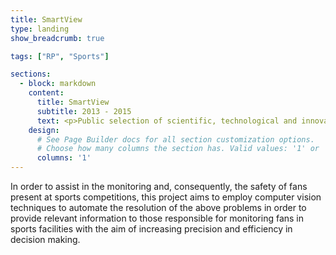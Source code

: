 ```yaml
---
title: SmartView
type: landing
show_breadcrumb: true

tags: ["RP", "Sports"]

sections:
  - block: markdown
    content:
      title: SmartView
      subtitle: 2013 - 2015
      text: <p>Public selection of scientific, technological and innovation research projects, aimed at the development of Sport in its different dimensions). Due to the large number of people present in sports facilities that host competitions with large audiences, such as stadiums or gymnasiums, there are several problems that are difficult to deal with efficiently when the entire analysis process is carried out manually, such as the detection of conflicts occurring in the stands and the identification and location of the individuals involved or the delimitation of regions of the stands or group of individuals who must be monitored with greater attention due to their improper behavior. In order to assist in the monitoring and, consequently, the safety of fans present at sports competitions, this project aims to employ computer vision techniques to automate the resolution of the above problems in order to provide relevant information to those responsible for monitoring fans in sports facilities with the aim of increasing precision and efficiency in decision making. In this way, security agents will only receive video segments containing situations classified as of interest from the point of view of environmental monitoring and surveillance, which may require some type of human intervention. In order to obtain the necessary information for the satisfactory execution of the monitoring system, the project will focus on obtaining robust solutions through the use of accurate visual characteristic descriptors in order to reduce the propagation of errors in detection, recognition problems and re-identification of people and recognition of their actions, as well as the development of efficient methodologies that will enable the processing of large amounts of visual data.
    design:
      # See Page Builder docs for all section customization options.
      # Choose how many columns the section has. Valid values: '1' or '2'.
      columns: '1'
---
```


In order to assist in the monitoring and, consequently, the safety of fans present at sports competitions, this project aims to employ computer vision techniques to automate the resolution of the above problems in order to provide relevant information to those responsible for monitoring fans in sports facilities with the aim of increasing precision and efficiency in decision making.